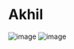 # Akhil
![image](https://user-images.githubusercontent.com/85015174/175783149-788e743e-de91-4668-bac9-b2d8c7930367.png)
![image](https://user-images.githubusercontent.com/85015174/175783161-cc150251-5e3b-4daf-8d35-60fe2e9497aa.png)
